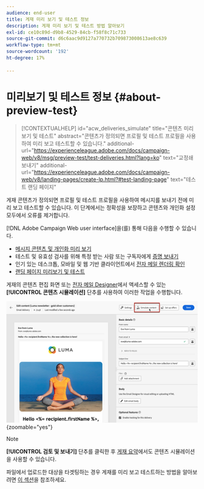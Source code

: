 ```yaml
---
audience: end-user
title: 게재 미리 보기 및 테스트 정보
description: 게재 미리 보기 및 테스트 방법 알아보기
exl-id: ce10c89d-d9b8-4529-84cb-f58f8c71c733
source-git-commit: d6c6aac9d9127a770732b709873008613ae8c639
workflow-type: tm+mt
source-wordcount: '192'
ht-degree: 17%

---
```


# 미리보기 및 테스트 정보 {#about-preview-test}

>[!CONTEXTUALHELP]
>id="acw_deliveries_simulate"
>title="콘텐츠 미리보기 및 테스트"
>abstract="콘텐츠가 정의되면 프로필 및 테스트 프로필을 사용하여 미리 보고 테스트할 수 있습니다."
>additional-url="https://experienceleague.adobe.com/docs/campaign-web/v8/msg/preview-test/test-deliveries.html?lang=ko" text="교정쇄 보내기"
>additional-url="https://experienceleague.adobe.com/docs/campaign-web/v8/landing-pages/create-lp.html?#test-landing-page" text="테스트 랜딩 페이지"

게재 콘텐츠가 정의되면 프로필 및 테스트 프로필을 사용하여 메시지를 보내기 전에 미리 보고 테스트할 수 있습니다. 이 단계에서는 정확성을 보장하고 콘텐츠와 개인화 설정 모두에서 오류를 제거합니다.

[!DNL Adobe Campaign Web user interface]을(를) 통해 다음을 수행할 수 있습니다.

* [메시지 콘텐츠 및 개인화 미리 보기](preview-content.md)
* 테스트 및 유효성 검사를 위해 특정 받는 사람 또는 구독자에게 [증명 보내기](test-deliveries.md)
* 인기 있는 데스크톱, 모바일 및 웹 기반 클라이언트에서 [전자 메일 렌더링 확인](email-rendering.md)
* [랜딩 페이지 미리보기 및 테스트](../landing-pages/create-lp.md#test-landing-page)

게재의 콘텐츠 편집 화면 또는 [전자 메일 Designer](../email/get-started-email-designer.md)에서 액세스할 수 있는 **[!UICONTROL 콘텐츠 시뮬레이션]** 단추를 사용하여 이러한 작업을 수행합니다.

![게재의 콘텐츠 편집 화면에서 콘텐츠 시뮬레이션 단추](assets/simulate-button.png){zoomable="yes"}

>[!NOTE]
>
>**[!UICONTROL 검토 및 보내기]** 단추를 클릭한 후 [게재 요약](../monitor/prepare-send.md)에서도 콘텐츠 시뮬레이션을 사용할 수 있습니다.
>
>파일에서 업로드한 대상을 타겟팅하는 경우 게재를 미리 보고 테스트하는 방법을 알아보려면 [이 섹션](../audience/file-audience.md#preview--test-your-email-test)을 참조하세요.